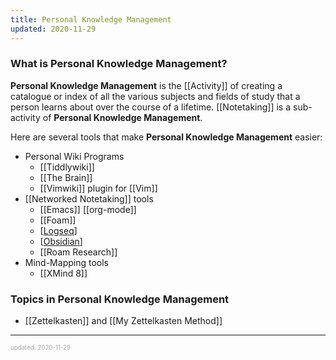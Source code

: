 ```yaml
---
title: Personal Knowledge Management
updated: 2020-11-29
---
```


### What is Personal Knowledge Management?

**Personal Knowledge Management** is the [[Activity]] of creating a catalogue or index of all the various subjects and fields of study that a person learns about over the course of a lifetime. [[Notetaking]] is a sub-activity of **Personal Knowledge Management**.

Here are several tools that make **Personal Knowledge Management** easier:

- Personal Wiki Programs
  - [[Tiddlywiki]]
  - [[The Brain]]
  - [[Vimwiki]] plugin for [[Vim]]
- [[Networked Notetaking]] tools
  - [[Emacs]] [[org-mode]]
  - [[Foam]]
  - [[Logseq]]
  - [[Obsidian]]
  - [[Roam Research]]
- Mind-Mapping tools
  - [[XMind 8]]

### Topics in Personal Knowledge Management

- [[Zettelkasten]] and [[My Zettelkasten Method]]

---

<sup><sub><font color="#a6a6a6">updated: 2020-11-29</font></sub></sup>

[//begin]: # "Autogenerated link references for markdown compatibility"
[networked-notetaking]: networked-notetaking "Networked Notetaking"
[logseq]: logseq "Logseq"
[obsidian]: obsidian "Obsidian.md"
[roam-research]: roam-research "Roam Research"
[xmind-8]: xmind-8 "XMind 8"
[//end]: # "Autogenerated link references"
